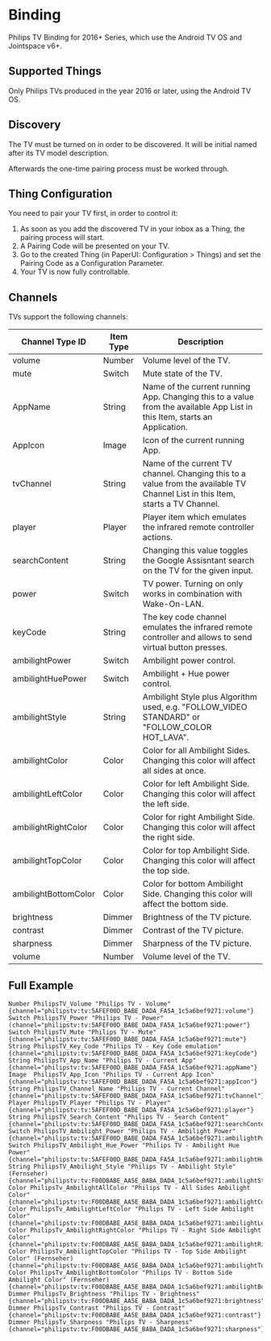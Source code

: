 # <bindingName> Binding

Philips TV Binding for 2016+ Series, which use the Android TV OS and Jointspace v6+.
## Supported Things

Only Philips TVs produced in the year 2016 or later, using the Android TV OS.

## Discovery

The TV must be turned on in order to be discovered. It will be initial named after its TV model description.
 
Afterwards the one-time pairing process must be worked through.

## Thing Configuration


You need to pair your TV first, in order to control it:

1.  As soon as you add the discovered TV in your inbox as a Thing, the pairing process will start.
2.  A Pairing Code will be presented on your TV.
3.  Go to the created Thing (in PaperUI: Configuration > Things) and set the Pairing Code as a Configuration Parameter.
4. Your TV is now fully controllable.

## Channels

TVs support the following channels:

| Channel Type ID  | Item Type | Description                                                                                             |
|------------------|-----------|---------------------------------------------------------------------------------------------------------|
| volume           | Number    | Volume level of the TV.                                                                                 |
| mute             | Switch    | Mute state of the TV.                                                                                   |
| AppName          | String    | Name of the current running App. Changing this to a value from the available App List in this Item, starts an Application.                                                                             |
| AppIcon          | Image     | Icon of the current running App.                                                                               |
| tvChannel        | String    | Name of the current TV channel. Changing this to a value from the available TV Channel List in this Item, starts a TV Channel.                                                                             |
| player           | Player    | Player item which emulates the infrared remote controller actions.                                                         |
| searchContent    | String    | Changing this value toggles the Google Assisntant search on the TV for the given input.                                                           |
| power            | Switch    | TV power. Turning on only works in combination with Wake-On-LAN.                        |
| keyCode          | String    | The key code channel emulates the infrared remote controller and allows to send virtual button presses. |
| ambilightPower   | Switch    | Ambilight power control.                        | 
| ambilightHuePower| Switch    | Ambilight + Hue power control.                        |
| ambilightStyle   | String    | Ambilight Style plus Algorithm used, e.g. "FOLLOW_VIDEO STANDARD" or "FOLLOW_COLOR HOT_LAVA".           |
| ambilightColor   | Color     | Color for all Ambilight Sides. Changing this color will affect all sides at once.                       |
| ambilightLeftColor| Color    | Color for left Ambilight Side. Changing this color will affect the left side.                           |
| ambilightRightColor| Color   | Color for right Ambilight Side. Changing this color will affect the right side.                         |
| ambilightTopColor| Color     | Color for top Ambilight Side. Changing this color will affect the top side.                             |
| ambilightBottomColor| Color  | Color for bottom Ambilight Side. Changing this color will affect the bottom side.                       |
| brightness       | Dimmer    | Brightness of the TV picture.                                                                           |
| contrast         | Dimmer    | Contrast of the TV picture.                                                                             |
| sharpness        | Dimmer    | Sharpness of the TV picture.                                                                            |
| volume           | Number    | Volume level of the TV.                                                                                 |
## Full Example

```
Number PhilipsTV_Volume "Philips TV - Volume" {channel="philipstv:tv:5AFEF00D_BABE_DADA_FA5A_1c5a6bef9271:volume"}
Switch PhilipsTV_Power "Philips TV - Power" (channel="philipstv:tv:5AFEF00D_BABE_DADA_FA5A_1c5a6bef9271:power"}
Switch PhilipsTV_Mute "Philips TV - Mute" {channel="philipstv:tv:5AFEF00D_BABE_DADA_FA5A_1c5a6bef9271:mute"}
String PhilipsTV_Key_Code "Philips TV - Key Code emulation" {channel="philipstv:tv:5AFEF00D_BABE_DADA_FA5A_1c5a6bef9271:keyCode"}
String PhilipsTV_App_Name "Philips TV - Current App" {channel="philipstv:tv:5AFEF00D_BABE_DADA_FA5A_1c5a6bef9271:appName"}
Image  PhilipsTV_App_Icon "Philips TV - Current App Icon" {channel="philipstv:tv:5AFEF00D_BABE_DADA_FA5A_1c5a6bef9271:appIcon"}
String PhilipsTV_Channel_Name "Philips TV - Current Channel" {channel="philipstv:tv:5AFEF00D_BABE_DADA_FA5A_1c5a6bef9271:tvChannel"}
Player PhilipsTV_Player "Philips TV - Player" {channel="philipstv:tv:5AFEF00D_BABE_DADA_FA5A_1c5a6bef9271:player"}
String PhilipsTV_Search_Content "Philips TV - Search Content" {channel="philipstv:tv:5AFEF00D_BABE_DADA_FA5A_1c5a6bef9271:searchContent"}
Switch PhilipsTV_Ambilight_Power "Philips TV - Ambilight Power" {channel="philipstv:tv:5AFEF00D_BABE_DADA_FA5A_1c5a6bef9271:ambilightPower"}
Switch PhilipsTV_Ambilight_Hue_Power "Philips TV - Ambilight Hue Power" {channel="philipstv:tv:5AFEF00D_BABE_DADA_FA5A_1c5a6bef9271:ambilightHuePower"}
String PhilipsTV_Ambilight_Style "Philips TV - Ambilight Style" (Fernseher) {channel="philipstv:tv:F00DBABE_AA5E_BABA_DADA_1c5a6bef9271:ambilightStyle"}
Color PhilipsTv_AmbilightAllColor "Philips TV - All Sides Ambilight Color" {channel="philipstv:tv:F00DBABE_AA5E_BABA_DADA_1c5a6bef9271:ambilightColor"}
Color PhilipsTv_AmbilightLeftColor "Philips TV - Left Side Ambilight Color" {channel="philipstv:tv:F00DBABE_AA5E_BABA_DADA_1c5a6bef9271:ambilightLeftColor"}
Color PhilipsTv_AmbilightRightColor "Philips TV - Right Side Ambilight Color" {channel="philipstv:tv:F00DBABE_AA5E_BABA_DADA_1c5a6bef9271:ambilightRightColor"}
Color PhilipsTv_AmbilightTopColor "Philips TV - Top Side Ambilight Color" (Fernseher) {channel="philipstv:tv:F00DBABE_AA5E_BABA_DADA_1c5a6bef9271:ambilightTopColor"}
Color PhilipsTv_AmbilightBottomColor "Philips TV - Bottom Side Ambilight Color" (Fernseher) {channel="philipstv:tv:F00DBABE_AA5E_BABA_DADA_1c5a6bef9271:ambilightBottomColor"}
Dimmer PhilipsTv_Brightness "Philips TV - Brightness" {channel="philipstv:tv:F00DBABE_AA5E_BABA_DADA_1c5a6bef9271:brightness"}
Dimmer PhilipsTv_Contrast "Philips TV - Contrast" {channel="philipstv:tv:F00DBABE_AA5E_BABA_DADA_1c5a6bef9271:contrast"}
Dimmer PhilipsTv_Sharpness "Philips TV - Sharpness" {channel="philipstv:tv:F00DBABE_AA5E_BABA_DADA_1c5a6bef9271:sharpness"}
```